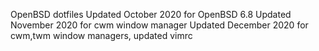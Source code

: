 OpenBSD dotfiles
Updated October 2020 for OpenBSD 6.8
Updated November 2020 for cwm window manager
Updated December 2020 for cwm,twm window managers, updated vimrc

